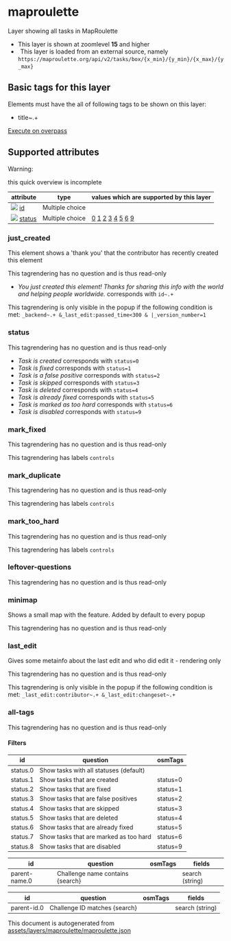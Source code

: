 [//]: # (WARNING: this file is automatically generated. Please find the sources at the bottom and edit those sources)

 maproulette 
=============





Layer showing all tasks in MapRoulette






  - This layer is shown at zoomlevel **15** and higher
  - <img src='../warning.svg' height='1rem'/> This layer is loaded from an external source, namely  `https://maproulette.org/api/v2/tasks/box/{x_min}/{y_min}/{x_max}/{y_max}`




 Basic tags for this layer 
---------------------------



Elements must have the all of following tags to be shown on this layer:



  - title~.+


[Execute on overpass](http://overpass-turbo.eu/?Q=%5Bout%3Ajson%5D%5Btimeout%3A90%5D%3B%28%20%20%20%20nwr%5B%22title%22%5D%28%7B%7Bbbox%7D%7D%29%3B%0A%29%3Bout%20body%3B%3E%3Bout%20skel%20qt%3B)



 Supported attributes 
----------------------



Warning: 

this quick overview is incomplete



attribute | type | values which are supported by this layer
----------- | ------ | ------------------------------------------
[<img src='https://mapcomplete.org/assets/svg/statistics.svg' height='18px'>](https://taginfo.openstreetmap.org/keys/id#values) [id](https://wiki.openstreetmap.org/wiki/Key:id) | Multiple choice | 
[<img src='https://mapcomplete.org/assets/svg/statistics.svg' height='18px'>](https://taginfo.openstreetmap.org/keys/status#values) [status](https://wiki.openstreetmap.org/wiki/Key:status) | Multiple choice | [0](https://wiki.openstreetmap.org/wiki/Tag:status%3D0) [1](https://wiki.openstreetmap.org/wiki/Tag:status%3D1) [2](https://wiki.openstreetmap.org/wiki/Tag:status%3D2) [3](https://wiki.openstreetmap.org/wiki/Tag:status%3D3) [4](https://wiki.openstreetmap.org/wiki/Tag:status%3D4) [5](https://wiki.openstreetmap.org/wiki/Tag:status%3D5) [6](https://wiki.openstreetmap.org/wiki/Tag:status%3D6) [9](https://wiki.openstreetmap.org/wiki/Tag:status%3D9)




### just_created 



This element shows a 'thank you' that the contributor has recently created this element

This tagrendering has no question and is thus read-only





  - *You just created this element! Thanks for sharing this info with the world and helping people worldwide.*  corresponds with  `id~.+`


This tagrendering is only visible in the popup if the following condition is met: `_backend~.+ &_last_edit:passed_time<300 & |_version_number=1`



### status 



This tagrendering has no question and is thus read-only





  - *Task is created*  corresponds with  `status=0`
  - *Task is fixed*  corresponds with  `status=1`
  - *Task is a false positive*  corresponds with  `status=2`
  - *Task is skipped*  corresponds with  `status=3`
  - *Task is deleted*  corresponds with  `status=4`
  - *Task is already fixed*  corresponds with  `status=5`
  - *Task is marked as too hard*  corresponds with  `status=6`
  - *Task is disabled*  corresponds with  `status=9`




### mark_fixed 



This tagrendering has no question and is thus read-only



This tagrendering has labels  `controls`



### mark_duplicate 



This tagrendering has no question and is thus read-only



This tagrendering has labels  `controls`



### mark_too_hard 



This tagrendering has no question and is thus read-only



This tagrendering has labels  `controls`



### leftover-questions 



This tagrendering has no question and is thus read-only





### minimap 



Shows a small map with the feature. Added by default to every popup

This tagrendering has no question and is thus read-only





### last_edit 



Gives some metainfo about the last edit and who did edit it - rendering only

This tagrendering has no question and is thus read-only



This tagrendering is only visible in the popup if the following condition is met: `_last_edit:contributor~.+ &_last_edit:changeset~.+`



### all-tags 



This tagrendering has no question and is thus read-only





#### Filters 





id | question | osmTags
---- | ---------- | ---------
status.0 | Show tasks with all statuses (default) | 
status.1 | Show tasks that are created | status=0
status.2 | Show tasks that are fixed | status=1
status.3 | Show tasks that are false positives | status=2
status.4 | Show tasks that are skipped | status=3
status.5 | Show tasks that are deleted | status=4
status.6 | Show tasks that are already fixed | status=5
status.7 | Show tasks that are marked as too hard | status=6
status.8 | Show tasks that are disabled | status=9




id | question | osmTags | fields
---- | ---------- | --------- | --------
parent-name.0 | Challenge name contains {search} |  | search (string)




id | question | osmTags | fields
---- | ---------- | --------- | --------
parent-id.0 | Challenge ID matches {search} |  | search (string)
 

This document is autogenerated from [assets/layers/maproulette/maproulette.json](https://github.com/pietervdvn/MapComplete/blob/develop/assets/layers/maproulette/maproulette.json)

